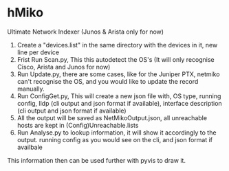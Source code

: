 # hMiko
Ultimate Network Indexer (Junos &amp; Arista only for now)

1. Create a "devices.list" in the same directory with the devices in it, new line per device
2. Frist Run Scan.py, This this autodetect the OS's (It will only recognise Cisco, Arista and Junos for now)
3. Run Update.py, there are some cases, like for the Juniper PTX, netmiko can't recognise the OS, and you would like to update the record manually.
4. Run ConfigGet.py, This will create a new json file with, OS type, running config, lldp (cli output and json format if available), interface description (cli output and json format if available) 
5. All the output will be saved as NetMikoOutput.json, all unreachable hosts are kept in (Config)Unreachable.lists
6. Run Analyse.py to lookup information, it will show it accordingly to the output. running config as you would see on the cli, and json format if availbale

This information then can be used further with pyvis to draw it.

